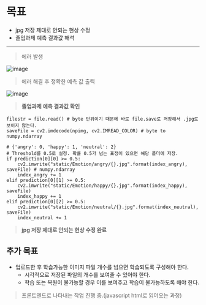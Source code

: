 # 목표
- jpg 저장 제대로 안되는 현상 수정
- 졸업과제 예측 결과값 해석 

<hr>

> 에러 발생

![image](https://user-images.githubusercontent.com/43158502/118463554-d5ed0a80-b73a-11eb-9ad9-12f0bc34168b.png)

> 에러 해결 후 정확한 예측 값 출력

![image](https://user-images.githubusercontent.com/43158502/118471932-43049e00-b743-11eb-94db-83837cd6800d.png)

> **졸업과제 예측 결과값 확인**

```
filestr = file.read() # byte 단위이기 때문에 바로 file.save로 저장해서 .jpg로 보이지 않는다.
saveFile = cv2.imdecode(npimg, cv2.IMREAD_COLOR) # byte to numpy.ndarray

# {'angry': 0, 'happy': 1, 'neutral': 2}
# Threshold를 0.5로 설정. 확률 0.5가 넘는 표정이 있으면 해당 폴더에 저장.
if prediction[0][0] >= 0.5:
    cv2.imwrite("static/Emotion/angry/{}.jpg".format(index_angry), saveFile) # numpy.ndarray
    index_angry += 1
elif prediction[0][1] >= 0.5:
    cv2.imwrite("static/Emotion/happy/{}.jpg".format(index_happy), saveFile)
    index_happy += 1
elif prediction[0][2] >= 0.5:
    cv2.imwrite("static/Emotion/neutral/{}.jpg".format(index_neutral), saveFile)
    index_neutral += 1
```

> **jpg 저장 제대로 안되는 현상 수정 완료**



## 추가 목표

- 업로드한 후 학습가능한 이미지 파일 개수를 넘으면 학습되도록 구성해야 한다.
    - 시각적으로 저장된 파일의 개수를 보여줄 수 있어야 한다.
    - 학습 또는 복원이 불가능할 경우 이를 보여주고 학습이 불가능하도록 해야 한다.


> 프론트엔드로 나타내는 작업 진행 중.(javascript html로 읽어오는 과정)
